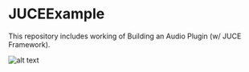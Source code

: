 # JUCEExample
This repository includes working of Building an Audio Plugin (w/ JUCE Framework).

![alt text](https://github.com/iamnomadgg/JUCEExample/blob/master/ScreenShot.jpg?raw=true)
